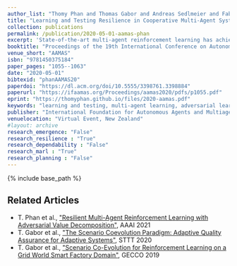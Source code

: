 ```yaml
---
author_list: "Thomy Phan and Thomas Gabor and Andreas Sedlmeier and Fabian Ritz and Bernhard Kempter and Cornel Klein and Horst Sauer and Reiner Schmid and Jan Wieghardt and Marc Zeller and Claudia Linnhoff-Popien"
title: "Learning and Testing Resilience in Cooperative Multi-Agent Systems"
collection: publications
permalink: /publication/2020-05-01-aamas-phan
excerpt: 'State-of-the-art multi-agent reinforcement learning has achieved remarkable success in recent years. The success has been mainly based on the assumption that all teammates perfectly cooperate to optimize a global objective in order to achieve a common goal. While this may be true in the ideal case, these approaches could fail in practice, since in multi-agent systems (MAS), all agents may be a potential source of failure. In this paper, we focus on resilience in cooperative MAS and propose an Antagonist-Ratio Training Scheme (ARTS) by reformulating the original target MAS as a mixed cooperative-competitive game between a group of protagonists which represent agents of the target MAS and a group of antagonists which represent failures in the MAS. While the protagonists can learn robust policies to ensure resilience against failures, the antagonists can learn malicious behavior to provide an adequate test suite for other MAS. We empirically evaluate ARTS in a cyber physical production domain and show the effectiveness of ARTS w.r.t. resilience and testing capabilities.'
booktitle: "Proceedings of the 19th International Conference on Autonomous Agents and MultiAgent Systems"
venue_short: "AAMAS"
isbn: "9781450375184"
paper_pages: "1055--1063"
date: "2020-05-01"
bibtexid: "phanAAMAS20"
paperdoi: "https://dl.acm.org/doi/10.5555/3398761.3398884"
paperurl: "https://ifaamas.org/Proceedings/aamas2020/pdfs/p1055.pdf"
eprint: "https://thomyphan.github.io/files/2020-aamas.pdf"
keywords: "learning and testing, multi-agent learning, adversarial learning"
publisher: "International Foundation for Autonomous Agents and Multiagent Systems"
venuelocation: "Virtual Event, New Zealand"
#layout: archive
research_emergence: "False"
research_resilience : "True"
research_dependability : "False"
research_marl : "True"
research_planning : "False"
---
```


{% include base_path %}

## Related Articles
- T. Phan et al., ["Resilient Multi-Agent Reinforcement Learning with Adversarial Value Decomposition"](https://thomyphan.github.io/publication/2021-02-01-aaai-phan), AAAI 2021
- T. Gabor et al., ["The Scenario Coevolution Paradigm: Adaptive Quality Assurance for Adaptive Systems"](https://thomyphan.github.io/publication/2020-01-01-sttt-gabor), STTT 2020
- T. Gabor et al., ["Scenario Co-Evolution for Reinforcement Learning on a Grid World Smart Factory Domain"](https://thomyphan.github.io/publication/2019-06-01-gecco-gabor), GECCO 2019